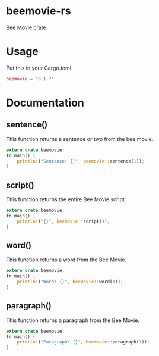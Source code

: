 # beemovie-rs
Bee Movie crate.
# Usage
Put this in your Cargo.toml
```toml
beemovie = '0.1.7'
```
# Documentation
## sentence()
This function returns a sentence or two from the bee movie.
```rust
extern crate beemovie;
fn main() {
    println!("Sentence: {}", beemovie::sentence(1));
}
```
## script()
This function returns the entire Bee Movie script.
```rust
extern crate beemovie;
fn main() {
    println!("{}", beemovie::script());
}
```
## word()
This function returns a word from the Bee Movie.
```rust
extern crate beemovie;
fn main() {
    println!("Word: {}", beemovie::word(1));
}
```
## paragraph()
This function returns a paragraph from the Bee Movie.
```rust
extern crate beemovie;
fn main() {
    println!("Paragraph: {}", beemovie::paragraph(1));
}
```